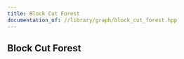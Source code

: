```yaml
---
title: Block Cut Forest
documentation_of: //library/graph/block_cut_forest.hpp
---
```

## Block Cut Forest